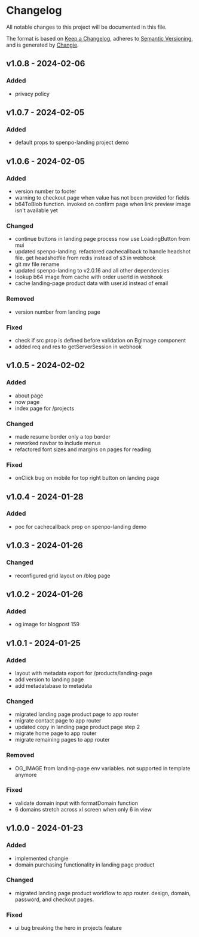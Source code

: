 # Changelog

All notable changes to this project will be documented in this file.

The format is based on [Keep a Changelog](https://keepachangelog.com/en/1.0.0/),
adheres to [Semantic Versioning](https://semver.org/spec/v2.0.0.html),
and is generated by [Changie](https://github.com/miniscruff/changie).

## v1.0.8 - 2024-02-06

### Added

- privacy policy

## v1.0.7 - 2024-02-05

### Added

- default props to spenpo-landing project demo

## v1.0.6 - 2024-02-05

### Added

- version number to footer
- warning to checkout page when value has not been provided for fields
- b64ToBlob function. invoked on confirm page when link preview image isn't available yet

### Changed

- continue buttons in landing page process now use LoadingButton from mui
- updated spenpo-landing. refactored cachecallback to handle headshot file. get headshotfile from redis instead of s3 in webhook
- git mv file rename
- updated spenpo-landing to v2.0.16 and all other dependencies
- lookup b64 image from cache with order userId in webhook
- cache landing-page product data with user.id instead of email

### Removed

- version number from landing page

### Fixed

- check if src prop is defined before validation on BgImage component
- added req and res to getServerSession in webhook

## v1.0.5 - 2024-02-02

### Added

- about page
- now page
- index page for /projects

### Changed

- made resume border only a top border
- reworked navbar to include menus
- refactored font sizes and margins on pages for reading

### Fixed

- onClick bug on mobile for top right button on landing page

## v1.0.4 - 2024-01-28

### Added

- poc for cachecallback prop on spenpo-landing demo

## v1.0.3 - 2024-01-26

### Changed

- reconfigured grid layout on /blog page

## v1.0.2 - 2024-01-26

### Added

- og image for blogpost 159

## v1.0.1 - 2024-01-25

### Added

- layout with metadata export for /products/landing-page
- add version to landing page
- add metadatabase to metadata

### Changed

- migrated landing page product page to app router
- migrate contact page to app router
- updated copy in landing page product page step 2
- migrate home page to app router
- migrate remaining pages to app router

### Removed

- OG_IMAGE from landing-page env variables. not supported in template anymore

### Fixed

- validate domain input with formatDomain function
- 6 domains stretch across xl screen when only 6 in view

## v1.0.0 - 2024-01-23

### Added

- implemented changie
- domain purchasing functionality in landing page product

### Changed

- migrated landing page product workflow to app router. design, domain, password, and checkout pages.

### Fixed

- ui bug breaking the hero in projects feature
